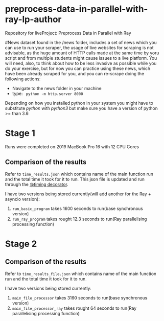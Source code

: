 # preprocess-data-in-parallel-with-ray-lp-author

Repository for liveProject: Preprocess Data in Parallel with Ray

#News dataset
found in the /news folder, includes a set of news which you can use to run your scraper,
the usage of live websites for scraping is not advisable, as the huge amount of HTTP calls
made at the same time by yoru script and from multiple students might cause issues to a live platform.
You will need, also, to think about how to be less invasive as possible while you do your exercise, but for now
you can practice using these news, which have been already scraped for you, and you can re-scrape doing the following actions:

- Navigate to the news folder in your machine
- type:
  ` python -m http.server 8000`

Depending on how you installed python in your system you might have to substitute _python_ with _python3_ but
make sure you have a version of python >= than 3.6

# Stage 1

Runs were completed on 2019 MacBook Pro 16 with 12 CPU Cores

## Comparison of the results

Refer to `time_results.json` which contains name of the main function run and the total time it took for it to run.
This json file is updated and run through the [@timing decorator](https://github.com/manning-lp/yudhiesh-preprocess-data-in-parallel-lp/blob/b8593b7e2b19f1ab2f3394fba0227ae483d9d509/src/utils.py#L13).

I have two versions being stored currently(will add another for the Ray + asyncio version):

1. `run_basic_program` takes 1600 seconds to run(base synchronous version)
2. `run_ray_program` takes rought 12.3 seconds to run(Ray parallelising processing function)

# Stage 2

## Comparison of the results

Refer to `time_results_file.json` which contains name of the main function run and the total time it took for it to run.

I have two versions being stored currently:

1. `main_file_processor` takes 3160 seconds to run(base synchronous version)
2. `main_file_processor_ray` takes rought 64 seconds to run(Ray parallelising processing function)
